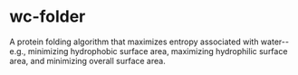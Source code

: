 # wc-folder
A protein folding algorithm that maximizes entropy associated with water--e.g., minimizing hydrophobic surface area, maximizing hydrophilic surface area, and minimizing overall surface area.
